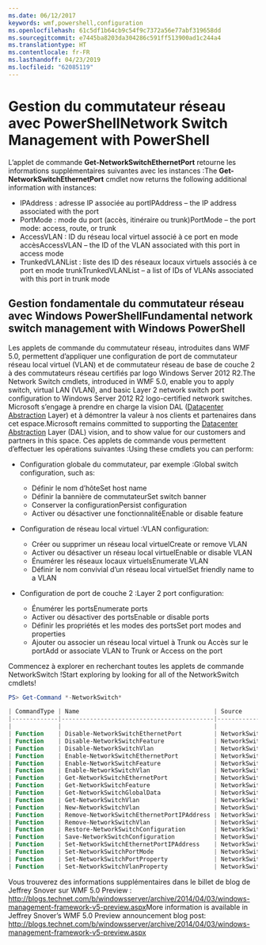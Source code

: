```yaml
---
ms.date: 06/12/2017
keywords: wmf,powershell,configuration
ms.openlocfilehash: 61c5df1b64cb9c54f9c7372a56e77abf319658dd
ms.sourcegitcommit: e7445ba8203da304286c591ff513900ad1c244a4
ms.translationtype: HT
ms.contentlocale: fr-FR
ms.lasthandoff: 04/23/2019
ms.locfileid: "62085119"
---
```

# <a name="network-switch-management-with-powershell"></a><span data-ttu-id="e0195-102">Gestion du commutateur réseau avec PowerShell</span><span class="sxs-lookup"><span data-stu-id="e0195-102">Network Switch Management with PowerShell</span></span>

<span data-ttu-id="e0195-103">L’applet de commande **Get-NetworkSwitchEthernetPort** retourne les informations supplémentaires suivantes avec les instances :</span><span class="sxs-lookup"><span data-stu-id="e0195-103">The **Get-NetworkSwitchEthernetPort** cmdlet now returns the following additional information with instances:</span></span>

- <span data-ttu-id="e0195-104">IPAddress : adresse IP associée au port</span><span class="sxs-lookup"><span data-stu-id="e0195-104">IPAddress – the IP address associated with the port</span></span>
- <span data-ttu-id="e0195-105">PortMode : mode du port (accès, itinéraire ou trunk)</span><span class="sxs-lookup"><span data-stu-id="e0195-105">PortMode – the port mode: access, route, or trunk</span></span>
- <span data-ttu-id="e0195-106">AccessVLAN : ID du réseau local virtuel associé à ce port en mode accès</span><span class="sxs-lookup"><span data-stu-id="e0195-106">AccessVLAN – the ID of the VLAN associated with this port in access mode</span></span>
- <span data-ttu-id="e0195-107">TrunkedVLANList : liste des ID des réseaux locaux virtuels associés à ce port en mode trunk</span><span class="sxs-lookup"><span data-stu-id="e0195-107">TrunkedVLANList – a list of IDs of VLANs associated with this port in trunk mode</span></span>

## <a name="fundamental-network-switch-management-with-windows-powershell"></a><span data-ttu-id="e0195-108">Gestion fondamentale du commutateur réseau avec Windows PowerShell</span><span class="sxs-lookup"><span data-stu-id="e0195-108">Fundamental network switch management with Windows PowerShell</span></span>

<span data-ttu-id="e0195-109">Les applets de commande du commutateur réseau, introduites dans WMF 5.0, permettent d’appliquer une configuration de port de commutateur réseau local virtuel (VLAN) et de commutateur réseau de base de couche 2 à des commutateurs réseau certifiés par logo Windows Server 2012 R2.</span><span class="sxs-lookup"><span data-stu-id="e0195-109">The Network Switch cmdlets, introduced in WMF 5.0, enable you to apply switch, virtual LAN (VLAN), and basic Layer 2 network switch port configuration to Windows Server 2012 R2 logo-certified network switches.</span></span> <span data-ttu-id="e0195-110">Microsoft s’engage à prendre en charge la vision DAL ([Datacenter Abstraction](http://technet.microsoft.com/cloud/dal.aspx) Layer) et à démontrer la valeur à nos clients et partenaires dans cet espace.</span><span class="sxs-lookup"><span data-stu-id="e0195-110">Microsoft remains committed to supporting the [Datacenter Abstraction](http://technet.microsoft.com/cloud/dal.aspx) Layer (DAL) vision, and to show value for our customers and partners in this space.</span></span> <span data-ttu-id="e0195-111">Ces applets de commande vous permettent d’effectuer les opérations suivantes :</span><span class="sxs-lookup"><span data-stu-id="e0195-111">Using these cmdlets you can perform:</span></span>

- <span data-ttu-id="e0195-112">Configuration globale du commutateur, par exemple :</span><span class="sxs-lookup"><span data-stu-id="e0195-112">Global switch configuration, such as:</span></span>
    - <span data-ttu-id="e0195-113">Définir le nom d’hôte</span><span class="sxs-lookup"><span data-stu-id="e0195-113">Set host name</span></span>
    - <span data-ttu-id="e0195-114">Définir la bannière de commutateur</span><span class="sxs-lookup"><span data-stu-id="e0195-114">Set switch banner</span></span>
    - <span data-ttu-id="e0195-115">Conserver la configuration</span><span class="sxs-lookup"><span data-stu-id="e0195-115">Persist configuration</span></span>
    - <span data-ttu-id="e0195-116">Activer ou désactiver une fonctionnalité</span><span class="sxs-lookup"><span data-stu-id="e0195-116">Enable or disable feature</span></span>

- <span data-ttu-id="e0195-117">Configuration de réseau local virtuel :</span><span class="sxs-lookup"><span data-stu-id="e0195-117">VLAN configuration:</span></span>
    - <span data-ttu-id="e0195-118">Créer ou supprimer un réseau local virtuel</span><span class="sxs-lookup"><span data-stu-id="e0195-118">Create or remove VLAN</span></span>
    - <span data-ttu-id="e0195-119">Activer ou désactiver un réseau local virtuel</span><span class="sxs-lookup"><span data-stu-id="e0195-119">Enable or disable VLAN</span></span>
    - <span data-ttu-id="e0195-120">Énumérer les réseaux locaux virtuels</span><span class="sxs-lookup"><span data-stu-id="e0195-120">Enumerate VLAN</span></span>
    - <span data-ttu-id="e0195-121">Définir le nom convivial d’un réseau local virtuel</span><span class="sxs-lookup"><span data-stu-id="e0195-121">Set friendly name to a VLAN</span></span>

- <span data-ttu-id="e0195-122">Configuration de port de couche 2 :</span><span class="sxs-lookup"><span data-stu-id="e0195-122">Layer 2 port configuration:</span></span>
    - <span data-ttu-id="e0195-123">Énumérer les ports</span><span class="sxs-lookup"><span data-stu-id="e0195-123">Enumerate ports</span></span>
    - <span data-ttu-id="e0195-124">Activer ou désactiver des ports</span><span class="sxs-lookup"><span data-stu-id="e0195-124">Enable or disable ports</span></span>
    - <span data-ttu-id="e0195-125">Définir les propriétés et les modes des ports</span><span class="sxs-lookup"><span data-stu-id="e0195-125">Set port modes and properties</span></span>
    - <span data-ttu-id="e0195-126">Ajouter ou associer un réseau local virtuel à Trunk ou Accès sur le port</span><span class="sxs-lookup"><span data-stu-id="e0195-126">Add or associate VLAN to Trunk or Access on the port</span></span>

<span data-ttu-id="e0195-127">Commencez à explorer en recherchant toutes les applets de commande NetworkSwitch !</span><span class="sxs-lookup"><span data-stu-id="e0195-127">Start exploring by looking for all of the NetworkSwitch cmdlets!</span></span>

```powershell
PS> Get-Command *-NetworkSwitch*

| CommandType | Name                                      | Source        |
|-------------|-------------------------------------------|---------------|
|             |                                           |               |
| Function    | Disable-NetworkSwitchEthernetPort         | NetworkSwitch |
| Function    | Disable-NetworkSwitchFeature              | NetworkSwitch |
| Function    | Disable-NetworkSwitchVlan                 | NetworkSwitch |
| Function    | Enable-NetworkSwitchEthernetPort          | NetworkSwitch |
| Function    | Enable-NetworkSwitchFeature               | NetworkSwitch |
| Function    | Enable-NetworkSwitchVlan                  | NetworkSwitch |
| Function    | Get-NetworkSwitchEthernetPort             | NetworkSwitch |
| Function    | Get-NetworkSwitchFeature                  | NetworkSwitch |
| Function    | Get-NetworkSwitchGlobalData               | NetworkSwitch |
| Function    | Get-NetworkSwitchVlan                     | NetworkSwitch |
| Function    | New-NetworkSwitchVlan                     | NetworkSwitch |
| Function    | Remove-NetworkSwitchEthernetPortIPAddress | NetworkSwitch |
| Function    | Remove-NetworkSwitchVlan                  | NetworkSwitch |
| Function    | Restore-NetworkSwitchConfiguration        | NetworkSwitch |
| Function    | Save-NetworkSwitchConfiguration           | NetworkSwitch |
| Function    | Set-NetworkSwitchEthernetPortIPAddress    | NetworkSwitch |
| Function    | Set-NetworkSwitchPortMode                 | NetworkSwitch |
| Function    | Set-NetworkSwitchPortProperty             | NetworkSwitch |
| Function    | Set-NetworkSwitchVlanProperty             | NetworkSwitch |
```

<span data-ttu-id="e0195-128">Vous trouverez des informations supplémentaires dans le billet de blog de Jeffrey Snover sur WMF 5.0 Preview : <http://blogs.technet.com/b/windowsserver/archive/2014/04/03/windows-management-framework-v5-preview.aspx></span><span class="sxs-lookup"><span data-stu-id="e0195-128">More information is available in Jeffrey Snover’s WMF 5.0 Preview announcement blog post: <http://blogs.technet.com/b/windowsserver/archive/2014/04/03/windows-management-framework-v5-preview.aspx></span></span>
